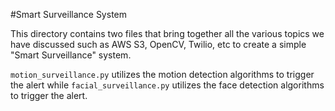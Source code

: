#Smart Surveillance System

This directory contains two files that bring together all the various topics we have discussed such as AWS S3, OpenCV, Twilio, etc to create a simple "Smart Surveillance" system.

`motion_surveillance.py` utilizes the motion detection algorithms to trigger the alert while `facial_surveillance.py` utilizes the face detection algorithms to trigger the alert.
